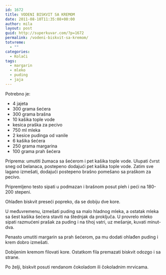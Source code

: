 ```yaml
---
id: 1672
title: VODENI BISKVIT SA KREMOM
date: 2011-08-10T11:35:08+00:00
author: mila
layout: post
guid: http://superkuvar.com/?p=1672
permalink: /vodeni-biskvit-sa-kremom/
totvreme:
  - ""
categories:
  - Kolači
tags:
  - margarin
  - mleko
  - puding
  - jaja
---
```

Potrebno je:

  * 4 jajeta
  * 300 grama šećera
  * 300 grama brašna
  * 10 kašika tople vode
  * kesica praška za pecivo
  * 750 ml mleka
  * 2 kesice pudinga od vanile
  * 6 kašika šećera
  * 250 grama margarina
  * 100 grama prah šećera

Priprema: umutiti žumaca sa šećerom i pet kašika tople vode. Ulupati čvrst sneg od belanaca, postepeno dodajući pet kašika tople vode. Zatim sve lagano izmešati, dodajući postepeno brašno pomešano sa praškom za pecivo.

Pripremljeno testo sipati u podmazan i brašnom posut pleh i peći na 180-200 stepeni.

Ohlađen biskvit preseći popreko, da se dobiju dve kore.

U međuvremenu, izmešati puding sa malo hladnog mleka, a ostatak mleka sa šest kašika šećera staviti na štednjak da proključa. U provrelo mleko sipati razmućeni prašak za puding i na tihoj vatri, uz mešanje, kuvati minut-dva.

Penasto umutiti margarin sa prah šećerom, pa mu dodati ohlađen puding i krem dobro izmešati.

Dobijenim kremom filovati kore. Ostatkom fila premazati biskvit odozgo i sa strane.

Po želji, biskvit posuti rendanom čokoladom ili čokoladnim mrvicama.